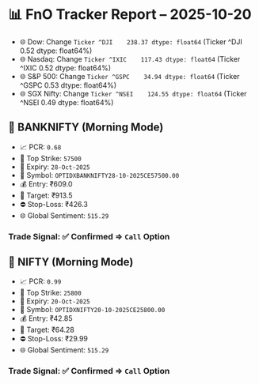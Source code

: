# 📊 FnO Tracker Report – 2025-10-20
- 🌐 Dow: Change `Ticker
^DJI    238.37
dtype: float64` (Ticker
^DJI    0.52
dtype: float64%)
- 🌐 Nasdaq: Change `Ticker
^IXIC    117.43
dtype: float64` (Ticker
^IXIC    0.52
dtype: float64%)
- 🌐 S&P 500: Change `Ticker
^GSPC    34.94
dtype: float64` (Ticker
^GSPC    0.53
dtype: float64%)
- 🌐 SGX Nifty: Change `Ticker
^NSEI    124.55
dtype: float64` (Ticker
^NSEI    0.49
dtype: float64%)
## 📘 BANKNIFTY (Morning Mode)
- 📈 PCR: `0.68`
- 🔢 Top Strike: `57500`
- 📆 Expiry: `28-Oct-2025`
- 🎫 Symbol: `OPTIDXBANKNIFTY28-10-2025CE57500.00`
- 💰 Entry: ₹609.0
- 🎯 Target: ₹913.5
- ⛔ Stop-Loss: ₹426.3
- 🌐 Global Sentiment: `515.29`
### Trade Signal: ✅ Confirmed ⇒ `Call` Option
## 📘 NIFTY (Morning Mode)
- 📈 PCR: `0.99`
- 🔢 Top Strike: `25800`
- 📆 Expiry: `20-Oct-2025`
- 🎫 Symbol: `OPTIDXNIFTY20-10-2025CE25800.00`
- 💰 Entry: ₹42.85
- 🎯 Target: ₹64.28
- ⛔ Stop-Loss: ₹29.99
- 🌐 Global Sentiment: `515.29`
### Trade Signal: ✅ Confirmed ⇒ `Call` Option